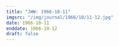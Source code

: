 ```yaml
---
title: "JWW: 1966-10-11"
imgsrc: "/img/journal/1966/10/11-12.jpg"
date: 1966-10-11
enddate: 1966-10-12
draft: false
---
```


<!-- fix pre-formatted input -->
